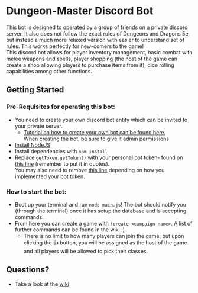 # Dungeon-Master Discord Bot
This bot is designed to operated by a group of friends on a private discord server. It also does not follow the exact rules of Dungeons and Dragons 5e, but instead a much more relaxed version with easier to understand set of rules. This works perfectly for new-comers to the game!\
This discord bot allows for player inventory management, basic combat with melee weapons and spells, player shopping (the host of the game can create a shop allowing players to purchase items from it), dice rolling capabilities among other functions.
## Getting Started
### Pre-Requisites for operating this bot:
- You need to create your own discord bot entity which can be invited to your private server.
  - [Tutorial on how to create your own bot can be found here.](https://discordpy.readthedocs.io/en/latest/discord.html)\
    When creating the bot, be sure to give it admin permissions.
- [Install NodeJS](https://nodejs.org/en/)
- Install dependencies with `npm install`
- Replace `getToken.getToken()` with your personal bot token- found on [this line](https://github.com/AdityaHarvi/Dungeon-Master/blob/main/main.js#L21) (remember to put it in quotes).\
  You may also need to remove [this line](https://github.com/AdityaHarvi/Dungeon-Master/blob/main/main.js#L3) depending on how you implemented your bot token.
### How to start the bot:
- Boot up your terminal and run `node main.js`! The bot should notify you (through the terminal) once it has setup the database and is accepting commands.
- From here you can create a game with `!create <campaign name>`. A list of further commands can be found in the wiki :)
  - There is no limit to how many players can join the game, but upon clicking the :+1: button, you will be assigned as the host of the game and all players will be allowed to pick their classes.
## Questions?
- Take a look at the [wiki](https://github.com/AdityaHarvi/Dungeon-Master/wiki)
